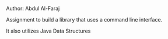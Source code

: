 
Author: Abdul Al-Faraj

Assignment to build a library that uses a command line interface.

It also utilizes Java Data Structures

